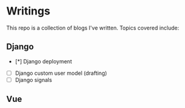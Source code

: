 # Writings

This repo is a collection of blogs I've written. Topics covered include:

## Django
- [*] Django deployment
- [ ] Django custom user model (drafting)
- [ ] Django signals

## Vue